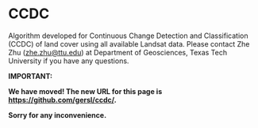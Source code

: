 # CCDC
Algorithm developed for Continuous Change Detection and Classification (CCDC) of land cover using all available Landsat data. Please contact Zhe Zhu (zhe.zhu@ttu.edu) at Department of Geosciences, Texas Tech University if you have any questions. 

**IMPORTANT:**

**We have moved! The new URL for this page is https://github.com/gersl/ccdc/.**

**Sorry for any inconvenience.**
